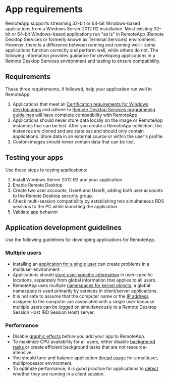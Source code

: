 
<properties 
    pageTitle="App requirements for RemoteApp"
    description="Learn about the requirements for apps that you want to use in RemoteApp" 
    services="remoteapp" 
    solutions="" documentationCenter="" 
    authors="lizap" 
    manager="mbaldwin" />

<tags 
    ms.service="remoteapp" 
    ms.workload="compute" 
    ms.tgt_pltfrm="na" 
    ms.devlang="na" 
    ms.topic="article" 
    ms.date="02/24/2015" 
    ms.author="elizapo" />



# App requirements
RemoteApp supports streaming 32-bit or 64-bit Windows-based applications from a Windows Server 2012 R2 installation. Most existing 32-bit or 64-bit Windows-based applications run "as is" in RemoteApp (Remote Desktop Services or formerly known as Terminal Services) environment. However, there is a difference between running and running well - some applications function correctly and perform well, while others do not. The following information provides guidance for developing applications in a Remote Desktop Services environment and testing to ensure compatibility.

## Requirements
These three requirements, if followed, help your application run well in RemoteApp: 
1.	Applications that meet all [Certification requirements for Windows desktop apps](https://msdn.microsoft.com/library/windows/desktop/hh749939.aspx) and adhere to [Remote Desktop Services programming guidelines](https://msdn.microsoft.com/library/aa383490.aspx) will have complete compatibility with RemoteApp. 
2.	Applications should never store data locally on the image or RemoteApp instances that can be lost.  After you create a RemoteApp collection, the instances are cloned and are stateless and should only contain applications. Store data in an external source or within the user's profile. 
3.	Custom images should never contain data that can be lost.  

## Testing your apps
Use these steps to testing applications:

1.	Install Windows Server 2012 R2 and your application
2.	Enable Remote Desktop
3.	Create two user accounts, UserA and UserB, adding both user accounts to the Remote Desktop security group. 
4.	Check multi-session compatibility by establishing two simultaneous RDS sessions to the PC while launching the application.
5.	Validate app behavior

## Application development guidelines
Use the following guidelines for developing applications for RemoteApp. 

### Multiple users
 
- Installing an [application for a single user ](https://msdn.microsoft.com/library/aa380661.aspx)can create problems in a multiuser environment. 
- Applications should [store user-specific information](https://msdn.microsoft.com/library/aa383452.aspx) in user-specific locations, separately from global information that applies to all users. 
- RemoteApp uses multiple [namespaces for kernel objects](https://msdn.microsoft.com/library/aa382954.aspx); a global namespace is used primarily by services in client/server applications. 
- It is not safe to assume that the computer name or the [IP address](https://msdn.microsoft.com/library/aa382942.aspx) assigned to the computer are associated with a single user because multiple users can be logged on simultaneously to a Remote Desktop Session Host (RD Session Host) server. 

### Performance
- Disable [graphic effects](https://msdn.microsoft.com/library/aa380822.aspx) before you add your app to RemoteApp.
- To maximize CPU availability for all users, either disable [background tasks ](https://msdn.microsoft.com/library/aa380665.aspx) or create efficient background tasks that are not resource-intensive. 
- You should tune and balance application [thread usage](https://msdn.microsoft.com/library/aa383520.aspx) for a multiuser, multiprocessor environment.
- To optimize performance, it is good practice for applications to [detect](https://msdn.microsoft.com/library/aa380798.aspx) whether they are running in a client session. 
